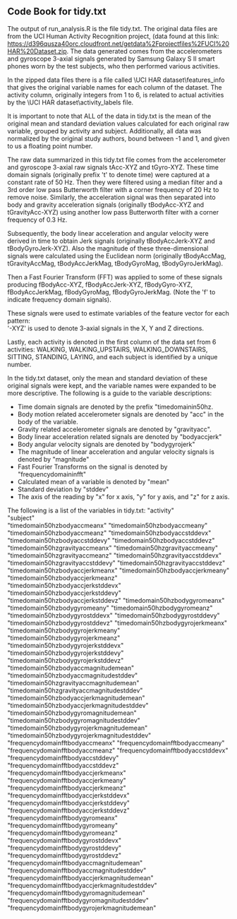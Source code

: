## Code Book for tidy.txt
The output of run_analysis.R is the file tidy.txt.  The original data files are from the UCI Human Activity Recognition project, (data found at this link: https://d396qusza40orc.cloudfront.net/getdata%2Fprojectfiles%2FUCI%20HAR%20Dataset.zip. 
The data generated comes from the accelerometers and gyroscope 3-axial signals generated by Samsung Galaxy S II smart phones worn by the test subjects, who then performed various activities.  

In the zipped data files there is a file called \UCI HAR dataset\features_info that gives the original variable names for each column of the dataset. The activity column, originally integers from 1 to 6, is related to actual activities by the \UCI HAR dataset\activity_labels file. 

It is important to note that ALL of the data in tidy.txt is the mean of the original mean and standard deviation values calculated for each original raw variable, grouped by activity and subject. Additionally, all data was normalized by the original study authors, bound between -1 and 1, and given to us a floating point number. 

The raw data summarized in this tidy.txt file comes from the accelerometer and gyroscope 3-axial raw signals tAcc-XYZ and tGyro-XYZ. These time domain signals (originally prefix 't' to denote time) were captured at a constant rate of 50 Hz. Then they were filtered using a median filter and a 3rd order low pass Butterworth filter with a corner frequency of 20 Hz to remove noise. Similarly, the acceleration signal was then separated into body and gravity acceleration signals (originally tBodyAcc-XYZ and tGravityAcc-XYZ) using another low pass Butterworth filter with a corner frequency of 0.3 Hz. 

Subsequently, the body linear acceleration and angular velocity were derived in time to obtain Jerk signals (originally tBodyAccJerk-XYZ and tBodyGyroJerk-XYZ). Also the magnitude of these three-dimensional signals were calculated using the Euclidean norm (originally tBodyAccMag, tGravityAccMag, tBodyAccJerkMag, tBodyGyroMag, tBodyGyroJerkMag). 

Then a Fast Fourier Transform (FFT) was applied to some of these signals producing fBodyAcc-XYZ, fBodyAccJerk-XYZ, fBodyGyro-XYZ, fBodyAccJerkMag, fBodyGyroMag, fBodyGyroJerkMag. (Note the 'f' to indicate frequency domain signals).  

These signals were used to estimate variables of the feature vector for each pattern:  
'-XYZ' is used to denote 3-axial signals in the X, Y and Z directions.

Lastly, each activity is denoted in the first column of the data set from 6 activities: WALKING, WALKING_UPSTAIRS, WALKING_DOWNSTAIRS, SITTING, STANDING, LAYING, and each subject is identified by a unique number.

In the tidy.txt dataset, only the mean and standard deviation of these original signals were kept, and the variable names were expanded to be more descriptive. The following is a guide to the variable descriptions:
 * Time domain signals are denoted by the prefix "timedomainin50hz.  
 * Body motion related accelerometer signals are denoted by "acc" in the body of the variable.  
 * Gravity related accelerometer signals are denoted by "gravityacc".  
 * Body linear acceleration related signals are denoted by "bodyaccjerk"
 * Body angular velocity signals are denoted by "bodygyrojerk"
 * The magnitude of linear acceleration and angular velocity signals is denoted by "magnitude" 
 * Fast Fourier Transforms on the signal is denoted by "frequencydomaininfft"
 * Calculated mean of a variable is denoted by "mean"
 * Standard deviation by "stddev"
 * The axis of the reading by "x" for x axis, "y" for y axis, and "z" for z axis.
 

The following is a list of the variables in tidy.txt:
"activity"                                        
"subject"  
"timedomain50hzbodyaccmeanx" 
"timedomain50hzbodyaccmeany" 
"timedomain50hzbodyaccmeanz" 
"timedomain50hzbodyaccstddevx" 
"timedomain50hzbodyaccstddevy" 
"timedomain50hzbodyaccstddevz" 
"timedomain50hzgravityaccmeanx" 
"timedomain50hzgravityaccmeany" 
"timedomain50hzgravityaccmeanz" 
"timedomain50hzgravityaccstddevx" 
"timedomain50hzgravityaccstddevy" 
"timedomain50hzgravityaccstddevz" 
"timedomain50hzbodyaccjerkmeanx" 
"timedomain50hzbodyaccjerkmeany" 
"timedomain50hzbodyaccjerkmeanz" 
"timedomain50hzbodyaccjerkstddevx" 
"timedomain50hzbodyaccjerkstddevy" 
"timedomain50hzbodyaccjerkstddevz" 
"timedomain50hzbodygyromeanx" 
"timedomain50hzbodygyromeany" 
"timedomain50hzbodygyromeanz" 
"timedomain50hzbodygyrostddevx" 
"timedomain50hzbodygyrostddevy" 
"timedomain50hzbodygyrostddevz" 
"timedomain50hzbodygyrojerkmeanx" 
"timedomain50hzbodygyrojerkmeany" 
"timedomain50hzbodygyrojerkmeanz" 
"timedomain50hzbodygyrojerkstddevx" 
"timedomain50hzbodygyrojerkstddevy" 
"timedomain50hzbodygyrojerkstddevz" 
"timedomain50hzbodyaccmagnitudemean" 
"timedomain50hzbodyaccmagnitudestddev" 
"timedomain50hzgravityaccmagnitudemean" 
"timedomain50hzgravityaccmagnitudestddev" 
"timedomain50hzbodyaccjerkmagnitudemean" 
"timedomain50hzbodyaccjerkmagnitudestddev" 
"timedomain50hzbodygyromagnitudemean" 
"timedomain50hzbodygyromagnitudestddev" 
"timedomain50hzbodygyrojerkmagnitudemean" 
"timedomain50hzbodygyrojerkmagnitudestddev" 
"frequencydomainfftbodyaccmeanx" 
"frequencydomainfftbodyaccmeany" 
"frequencydomainfftbodyaccmeanz" 
"frequencydomainfftbodyaccstddevx" 
"frequencydomainfftbodyaccstddevy" 
"frequencydomainfftbodyaccstddevz" 
"frequencydomainfftbodyaccjerkmeanx" 
"frequencydomainfftbodyaccjerkmeany" 
"frequencydomainfftbodyaccjerkmeanz" 
"frequencydomainfftbodyaccjerkstddevx" 
"frequencydomainfftbodyaccjerkstddevy" 
"frequencydomainfftbodyaccjerkstddevz" 
"frequencydomainfftbodygyromeanx" 
"frequencydomainfftbodygyromeany" 
"frequencydomainfftbodygyromeanz" 
"frequencydomainfftbodygyrostddevx" 
"frequencydomainfftbodygyrostddevy" 
"frequencydomainfftbodygyrostddevz" 
"frequencydomainfftbodyaccmagnitudemean" 
"frequencydomainfftbodyaccmagnitudestddev" 
"frequencydomainfftbodyaccjerkmagnitudemean" "frequencydomainfftbodyaccjerkmagnitudestddev" 
"frequencydomainfftbodygyromagnitudemean" 
"frequencydomainfftbodygyromagnitudestddev" 
"frequencydomainfftbodygyrojerkmagnitudemean"                       
                  